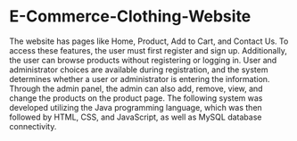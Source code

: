 # E-Commerce-Clothing-Website
The website has pages like Home, Product, Add to Cart, and Contact Us. To access these features, the user must first register and sign up. Additionally, the user can browse products without registering or logging in. User and administrator choices are available during registration, and the system determines whether a user or administrator is entering the information. Through the admin panel, the admin can also add, remove, view, and change the products on the product page. The following system was developed utilizing the Java programming language, which was then followed by HTML, CSS, and JavaScript, as well as MySQL database connectivity.
